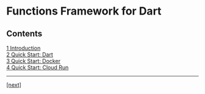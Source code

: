 # Functions Framework for Dart

## Contents

[1 Introduction](01-introduction.md)  
[2 Quick Start: Dart](quick-starts/01-quick-start-dart.md)  
[3 Quick Start: Docker](quick-starts/02-quick-start-docker.md)  
[4 Quick Start: Cloud Run](quick-starts/03-quick-start-cloud-run.md)  

---
[[next]](01-introduction.md)
